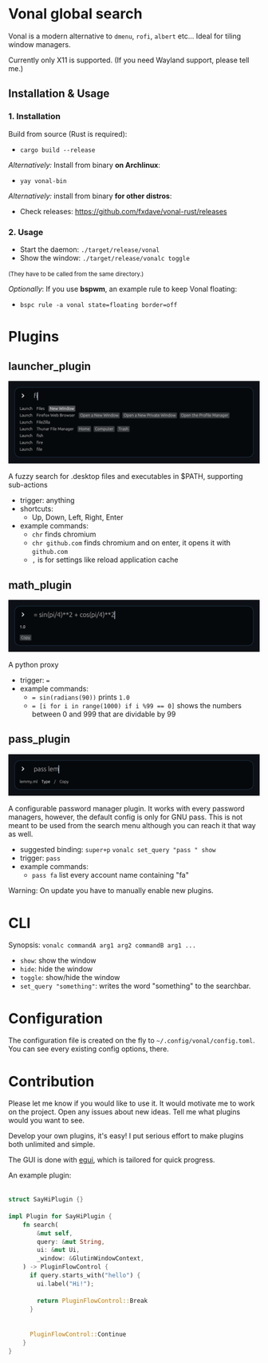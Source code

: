 # Vonal global search

Vonal is a modern alternative to `dmenu`, `rofi`, `albert` etc...
Ideal for tiling window managers.

Currently only X11 is supported. (If you need Wayland support, please tell me.)

## Installation & Usage

### 1. Installation

Build from source (Rust is required):
 - `cargo build --release`

*Alternatively:* Install from binary **on Archlinux**:

- `yay vonal-bin`

*Alternatively:* install from binary **for other distros**:

- Check releases: https://github.com/fxdave/vonal-rust/releases

### 2. Usage

- Start the daemon: `./target/release/vonal`
- Show the window: `./target/release/vonalc toggle`

<small>(They have to be called from the same directory.)</small>

*Optionally*: If you use **bspwm**, an example rule to keep Vonal floating:
- `bspc rule -a vonal state=floating border=off`

# Plugins

## launcher_plugin
![Preview](./docs/app-launcher-plugin.png)

A fuzzy search for .desktop files and executables in $PATH, supporting sub-actions
  - trigger: anything
  - shortcuts:
    - Up, Down, Left, Right, Enter
  - example commands:
    - `chr` finds chromium
    - `chr github.com` finds chromium and on enter, it opens it with `github.com`
    - `,` is for settings like reload application cache
## math_plugin
![Preview](./docs/math-plugin.png)

A python proxy
  - trigger: `=`
  - example commands:
    - `= sin(radians(90))` prints `1.0`
    - `= [i for i in range(1000) if i %99 == 0]` shows the numbers between 0 and 999 that are dividable by 99
## pass_plugin
![Preview](./docs/password-manager-plugin.png)

A configurable password manager plugin. It works with every password managers, however, the default config is only for GNU pass. This is not meant to be used from the search menu although you can reach it that way as well.
  - suggested binding: `super+p` `vonalc set_query "pass " show`
  - trigger: `pass`
  - example commands:
    - `pass fa` list every account name containing "fa"

Warning: On update you have to manually enable new plugins.

# CLI

Synopsis: `vonalc commandA arg1 arg2 commandB arg1 ...`

- `show`: show the window
- `hide`: hide the window
- `toggle`: show/hide the window
- `set_query "something"`: writes the word "something" to the searchbar.

# Configuration

The configuration file is created on the fly to `~/.config/vonal/config.toml`.
You can see every existing config options, there.

# Contribution

Please let me know if you would like to use it. It would motivate me to work on the project.
Open any issues about new ideas. Tell me what plugins would you want to see.

Develop your own plugins, it's easy!
I put serious effort to make plugins both unlimited and simple.

The GUI is done with [egui](https://github.com/emilk/egui), which is tailored for quick progress.

An example plugin:

```rust

struct SayHiPlugin {}

impl Plugin for SayHiPlugin {
    fn search(
        &mut self,
        query: &mut String,
        ui: &mut Ui,
        _window: &GlutinWindowContext,
    ) -> PluginFlowControl {
      if query.starts_with("hello") {
        ui.label("Hi!");

        return PluginFlowControl::Break
      }


      PluginFlowControl::Continue
    }
}

```

